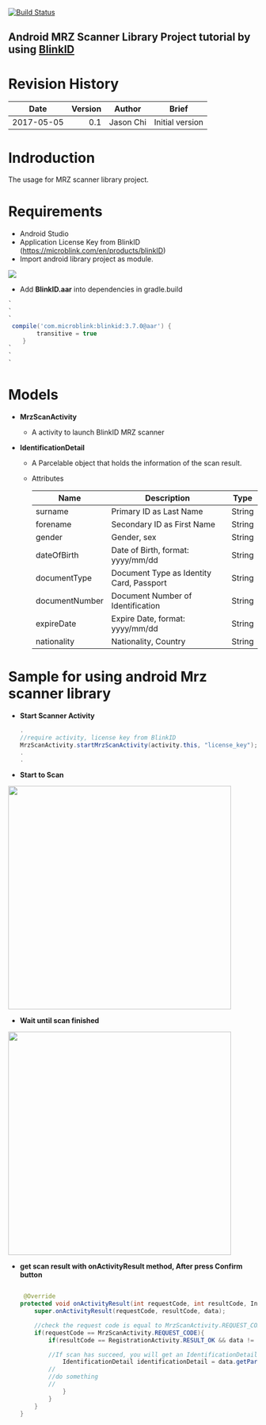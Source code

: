  [![Build Status](https://travis-ci.org/ChiJason/AndroidMrzScanner.svg?branch=master)](https://travis-ci.org/ChiJason/AndroidMrzScanner)

 Android MRZ Scanner Library Project tutorial by using [BlinkID](https://microblink.com/en/products/blinkID)
 ---------
# Revision History #
| Date | Version | Author | Brief |
| ---- | ----: | :----: | ---- |
| 2017-05-05 | 0.1 | Jason Chi | Initial version |

# Indroduction #
The usage for MRZ scanner library project.

# Requirements #
- Android Studio
- Application License Key from BlinkID (https://microblink.com/en/products/blinkID)
- Import android library project as module.

![](http://i.imgur.com/GFrKGhW.png)

- Add **BlinkID.aar** into dependencies in gradle.build

```groovy
`
`
`
 compile('com.microblink:blinkid:3.7.0@aar') {
        transitive = true
    }
`
`
`
```

# Models #

- **MrzScanActivity**
	- A activity to launch BlinkID MRZ scanner

- **IdentificationDetail**
	- A Parcelable object that holds the information of the scan result.
	- Attributes
	
		| Name | Description | Type |
		| ---- | ---- | :----: |
		| surname | Primary ID as Last Name | String |
		| forename | Secondary ID as First Name | String |
		| gender | Gender, sex | String |
		| dateOfBirth | Date of Birth, format: yyyy/mm/dd | String |
		| documentType | Document Type as Identity Card, Passport | String |
		| documentNumber | Document Number of Identification | String |
		| expireDate | Expire Date, format: yyyy/mm/dd | String |
		| nationality | Nationality, Country | String |


# Sample for using android Mrz scanner library #

 - **Start Scanner Activity**
	```Java
	.
	//require activity, license key from BlinkID
	MrzScanActivity.startMrzScanActivity(activity.this, "license_key");
	.
	.
- **Start to Scan**
 <img src="http://i.imgur.com/e8wLCpS.jpg" width="450">

- **Wait until scan finished**
 <img src="http://i.imgur.com/Sou53If.png" width="450">

- **get scan result with onActivityResult method, After press Confirm button**
	```java
	
	 @Override
    protected void onActivityResult(int requestCode, int resultCode, Intent data) {
        super.onActivityResult(requestCode, resultCode, data);

		//check the request code is equal to MrzScanActivity.REQUEST_CODE
        if(requestCode == MrzScanActivity.REQUEST_CODE){
            if(resultCode == RegistrationActivity.RESULT_OK && data != null){

			//If scan has succeed, you will get an IdentificationDetail
                IdentificationDetail identificationDetail = data.getParcelableExtra(MrzScanActivity.EXTRAS_SCAN_RESULT);
			//
			//do something
			//
                }
            }
        }
    }	

